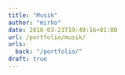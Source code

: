 ```yaml
---
title: "Musik"
author: "mirko"
date: 2018-03-21T19:49:16+01:00
url: /portfolio/musik/
urls:
  back: "/portfolio/"
draft: true
---
```

